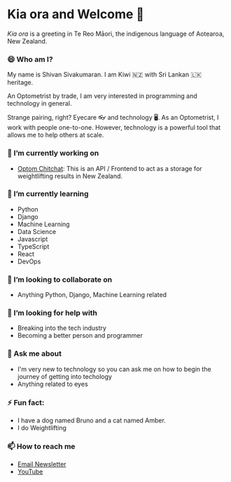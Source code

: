 # Kia ora and Welcome 👋

_Kia ora_ is a greeting in Te Reo Māori, the indigenous language of Aotearoa, New Zealand.

### 😄 Who am I?

My name is Shivan Sivakumaran. I am Kiwi 🇳🇿 with Sri Lankan 🇱🇰 heritage.

An Optometrist by trade, I am very interested in programming and technology in general.

Strange pairing, right? Eyecare 👓 and technology 🖥️. As an Optometrist, I work with people one-to-one. However, technology is a powerful tool that allows me to help others at scale.

### 🔭 I’m currently working on

- [Optom Chitchat]("https://github.com/ChristchurchCityWeighlifting"): This is an API / Frontend to act as a storage for weightlifting results in New Zealand.

### 🌱 I’m currently learning

- Python
- Django
- Machine Learning
- Data Science
- Javascript
- TypeScript
- React
- DevOps

### 👯 I’m looking to collaborate on

- Anything Python, Django, Machine Learning related

### 🤔 I’m looking for help with

- Breaking into the tech industry
- Becoming a better person and programmer

### 💬 Ask me about

- I'm very new to technology so you can ask me on how to begin the journey of getting into techology
- Anything related to eyes

### ⚡ Fun fact:

- I have a dog named Bruno and a cat named Amber.
- I do Weightlifting

### 📫 How to reach me

- [Email Newsletter](https://email.shivansivakumaran.com)
- [YouTube](https://www.youtube.com/c/ShivanSivakumaran)
<!--
**ShivanS93/ShivanS93** is a ✨ _special_ ✨ repository because its `README.md` (this file) appears on your GitHub profile.

Here are some ideas to get you started:

- 🔭 I’m currently working on ...
- 🌱 I’m currently learning ...
- 👯 I’m looking to collaborate on ...
- 🤔 I’m looking for help with ...
- 💬 Ask me about ...
- 📫 How to reach me: ...
- 😄 Pronouns: ...
  -->
